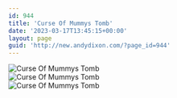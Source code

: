```yaml
---
id: 944
title: 'Curse Of Mummys Tomb'
date: '2023-03-17T13:45:15+00:00'
layout: page
guid: 'http://new.andydixon.com/?page_id=944'
---
```


![Curse Of Mummys Tomb](https://i0.wp.com/assets.g8x2.ldn.idrivee2-23.com/posters/Curse%20Of%20Mummys%20Tomb%2001.jpg?w=1200&ssl=1 "Curse Of Mummys Tomb")  
![Curse Of Mummys Tomb](https://i0.wp.com/assets.g8x2.ldn.idrivee2-23.com/posters/Curse%20Of%20Mummys%20Tomb%2002.jpg?w=1200&ssl=1 "Curse Of Mummys Tomb")  
![Curse Of Mummys Tomb](https://i0.wp.com/assets.g8x2.ldn.idrivee2-23.com/posters/Curse%20Of%20Mummys%20Tomb%2003.jpg?w=1200&ssl=1 "Curse Of Mummys Tomb")